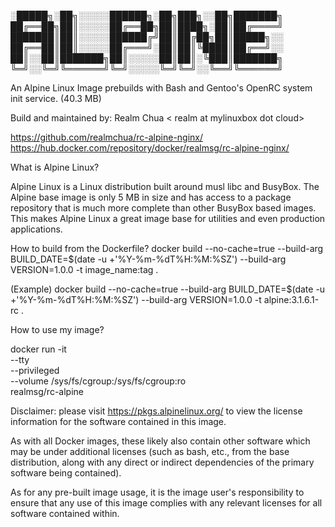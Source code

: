 
░█████╗░██╗░░░░░██████╗░██╗███╗░░██╗███████╗
██╔══██╗██║░░░░░██╔══██╗██║████╗░██║██╔════╝
███████║██║░░░░░██████╔╝██║██╔██╗██║█████╗░░
██╔══██║██║░░░░░██╔═══╝░██║██║╚████║██╔══╝░░
██║░░██║███████╗██║░░░░░██║██║░╚███║███████╗
╚═╝░░╚═╝╚══════╝╚═╝░░░░░╚═╝╚═╝░░╚══╝╚══════╝

An Alpine Linux Image prebuilds with Bash and Gentoo's OpenRC system init service. (40.3 MB)

Build and maintained by: Realm Chua < realm at mylinuxbox dot cloud>

https://github.com/realmchua/rc-alpine-nginx/
https://hub.docker.com/repository/docker/realmsg/rc-alpine-nginx/

What is Alpine Linux?

Alpine Linux is a Linux distribution built around musl libc and BusyBox.
The Alpine base image is only 5 MB in size and has access to a package repository that is much more complete than other BusyBox based images.
This makes Alpine Linux a great image base for utilities and even production applications.

How to build from the Dockerfile?
docker build --no-cache=true --build-arg BUILD_DATE=$(date -u +'%Y-%m-%dT%H:%M:%SZ') --build-arg VERSION=1.0.0 -t image_name:tag .

(Example)
docker build --no-cache=true --build-arg BUILD_DATE=$(date -u +'%Y-%m-%dT%H:%M:%SZ') --build-arg VERSION=1.0.0 -t alpine:3.1.6.1-rc .

How to use my image?

docker run -it \
  --tty \
  --privileged \
  --volume /sys/fs/cgroup:/sys/fs/cgroup:ro \
  realmsg/rc-alpine
  
Disclaimer: please visit https://pkgs.alpinelinux.org/ to view the license information for the software contained in this image.

As with all Docker images, these likely also contain other software which may be under additional licenses (such as bash, etc., from the base distribution, along with any direct or indirect dependencies of the primary software being contained).

As for any pre-built image usage, it is the image user's responsibility to ensure that any use of this image complies with any relevant licenses for all software contained within.
